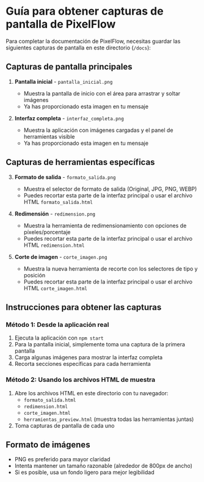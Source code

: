 # Guía para obtener capturas de pantalla de PixelFlow

Para completar la documentación de PixelFlow, necesitas guardar las siguientes capturas de pantalla en este directorio (`/docs`):

## Capturas de pantalla principales

1. **Pantalla inicial** - `pantalla_inicial.png`
   - Muestra la pantalla de inicio con el área para arrastrar y soltar imágenes
   - Ya has proporcionado esta imagen en tu mensaje

2. **Interfaz completa** - `interfaz_completa.png`
   - Muestra la aplicación con imágenes cargadas y el panel de herramientas visible
   - Ya has proporcionado esta imagen en tu mensaje

## Capturas de herramientas específicas

3. **Formato de salida** - `formato_salida.png`
   - Muestra el selector de formato de salida (Original, JPG, PNG, WEBP)
   - Puedes recortar esta parte de la interfaz principal o usar el archivo HTML `formato_salida.html`

4. **Redimensión** - `redimension.png`
   - Muestra la herramienta de redimensionamiento con opciones de píxeles/porcentaje
   - Puedes recortar esta parte de la interfaz principal o usar el archivo HTML `redimension.html`

5. **Corte de imagen** - `corte_imagen.png`
   - Muestra la nueva herramienta de recorte con los selectores de tipo y posición
   - Puedes recortar esta parte de la interfaz principal o usar el archivo HTML `corte_imagen.html`

## Instrucciones para obtener las capturas

### Método 1: Desde la aplicación real
1. Ejecuta la aplicación con `npm start`
2. Para la pantalla inicial, simplemente toma una captura de la primera pantalla
3. Carga algunas imágenes para mostrar la interfaz completa
4. Recorta secciones específicas para cada herramienta

### Método 2: Usando los archivos HTML de muestra
1. Abre los archivos HTML en este directorio con tu navegador:
   - `formato_salida.html`
   - `redimension.html`
   - `corte_imagen.html`
   - `herramientas_preview.html` (muestra todas las herramientas juntas)
2. Toma capturas de pantalla de cada uno

## Formato de imágenes
- PNG es preferido para mayor claridad
- Intenta mantener un tamaño razonable (alrededor de 800px de ancho)
- Si es posible, usa un fondo ligero para mejor legibilidad
